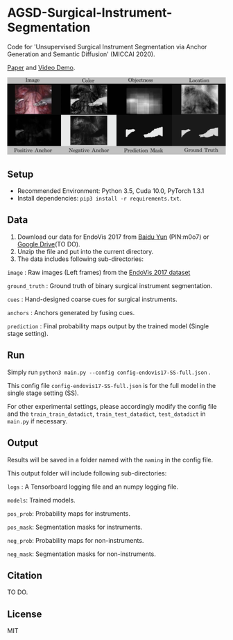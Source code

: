 
# AGSD-Surgical-Instrument-Segmentation

Code for 'Unsupervised Surgical Instrument Segmentation via Anchor Generation and Semantic Diffusion' (MICCAI 2020).

[Paper](https://arxiv.org/abs/2008.11946) and [Video Demo](http://www.vie.group/media/pdf/demo.mp4).

![ ](https://github.com/Finspire13/AGSD-Surgical-Instrument-Segmentation/blob/master/plot.png)

## Setup
* Recommended Environment: Python 3.5, Cuda 10.0, PyTorch 1.3.1
* Install dependencies: `pip3 install -r requirements.txt`.

## Data
 1. Download our data for EndoVis 2017 from [Baidu Yun](https://pan.baidu.com/s/1qDq38oiO7DunwVYYNQ_dSQ) (PIN:m0o7) or [Google Drive]()(TO DO).
 2. Unzip the file and put into the current directory.
 3. The data includes following sub-directories:

`image`  : Raw images (Left frames) from the [EndoVis 2017 dataset](https://endovissub2017-roboticinstrumentsegmentation.grand-challenge.org/) 

`ground_truth`  : Ground truth of binary surgical instrument segmentation.

`cues`  : Hand-designed coarse cues for surgical instruments.

`anchors`  : Anchors generated by fusing cues.

`prediction`  : Final probability maps output by the trained model (Single stage setting).

## Run

Simply run `python3 main.py --config config-endovis17-SS-full.json` .

This config file `config-endovis17-SS-full.json` is for the full model in the single stage setting (SS).

For other experimental settings, please accordingly modify the config file and the `train_train_datadict`, `train_test_datadict`, `test_datadict` in `main.py` if necessary.

## Output

Results will be saved in a folder named with the `naming` in the config file. 

This output folder will include following sub-directories:

`logs` : A Tensorboard logging file and an numpy logging file.

`models`: Trained models.

`pos_prob`: Probability maps for instruments.

`pos_mask`: Segmentation masks for instruments.

`neg_prob`: Probability maps for non-instruments.

`neg_mask`: Segmentation masks for non-instruments.


## Citation
TO DO.

## License
MIT

